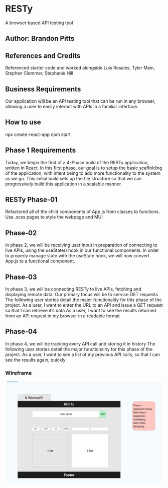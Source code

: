 # RESTy

A browser based API testing tool

## Author: Brandon Pitts

## References and Credits

Referenced starter code and worked alongside Luis Rosales, Tyler Main, Stephen Clemmer, Stephanie Hill

## Business Requirements

Our application will be an API testing tool that can be run in any browser, allowing a user to easily interact with APIs in a familiar interface.

## How to use

npx create-react-app
npm start


## Phase 1 Requirements

Today, we begin the first of a 4-Phase build of the RESTy application, written in React. In this first phase, our goal is to setup the basic scaffolding of the application, with intent being to add more functionality to the system as we go. This initial build sets up the file structure so that we can progressively build this application in a scalable manner

## RESTy Phase-01

Refactored all of the child components of App.js from classes to functions. Use .scss pages to style the webpage and MUI

## Phase-02

In phase 2, we will be receiving user input in preparation of connecting to live APIs, using the useState() hook in our functional components. In order to properly manage state with the useState hook, we will now convert App.js to a functional component.

## Phase-03

In phase 3, we will be connecting RESTy to live APIs, fetching and displaying remote data. Our primary focus will be to service GET requests
The following user stories detail the major functionality for this phase of the project.
As a user, I want to enter the URL to an API and issue a GET request so that I can retrieve it’s data
As a user, I want to see the results returned from an API request in my browser in a readable format

## Phase-04

In phase 4, we will be tracking every API call and storing it in history
The following user stories detail the major functionality for this phase of the project.
As a user, I want to see a list of my previous API calls, so that I can see the results again, quickly

### Wireframe

![Wireframe](./img/week6-labs.png)
